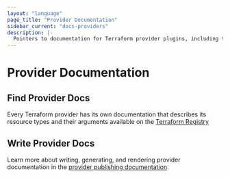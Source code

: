 ```yaml
---
layout: "language"
page_title: "Provider Documentation"
sidebar_current: "docs-providers"
description: |-
  Pointers to documentation for Terraform provider plugins, including the Terraform Registry.
---
```


# Provider Documentation

## Find Provider Docs
Every Terraform provider has its own documentation that describes its resource
types and their arguments available on the [Terraform Registry](https://registry.terraform.io/browse/providers)

## Write Provider Docs
Learn more about writing, generating, and rendering provider documentation
in the [provider publishing documentation](/docs/registry/providers/docs.html).

